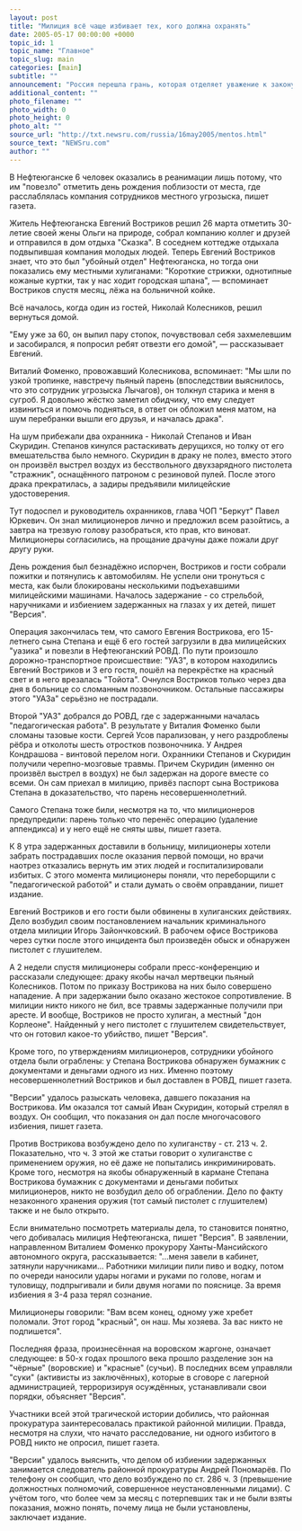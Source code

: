 ```yaml
---
layout: post
title: "Милиция всё чаще избивает тех, кого должна охранять"
date: 2005-05-17 00:00:00 +0000
topic_id: 1
topic_name: "Главное"
topic_slug: main
categories: [main]
subtitle: ""
announcement: "Россия перешла грань, которая отделяет уважение к закону от страха перед ним. Правоохранительные органы под порядком стали понимать только собственное всевластие. Избиения граждан сотрудниками милиции приобрели размах массового явления, пишет газета \"Версия\"."
additional_content: ""
photo_filename: ""
photo_width: 0
photo_height: 0
photo_alt: ""
source_url: "http://txt.newsru.com/russia/16may2005/mentos.html"
source_text: "NEWSru.com"
author: ""
---
```

В Нефтеюганске 6 человек оказались в реанимации лишь потому, что им "повезло" отметить день рождения поблизости от места, где расслаблялась компания сотрудников местного угрозыска, пишет газета.

Житель Нефтеюганска Евгений Востриков решил 26 марта отметить 30-летие своей жены Ольги на природе, собрал компанию коллег и друзей и отправился в дом отдыха "Сказка". В соседнем коттедже отдыхала подвыпившая компания молодых людей. Теперь Евгений Востриков знает, что это был "убойный отдел" Нефтеюганска, но тогда они показались ему местными хулиганами: "Короткие стрижки, однотипные кожаные куртки, так у нас ходит городская шпана", &mdash; вспоминает Востриков спустя месяц, лёжа на больничной койке.

Всё началось, когда один из гостей, Николай Колесников, решил вернуться домой.

"Ему уже за 60, он выпил пару стопок, почувствовал себя захмелевшим и засобирался, я попросил ребят отвезти его домой", &mdash; рассказывает Евгений.

Виталий Фоменко, провожавший Колесникова, вспоминает: "Мы шли по узкой тропинке, навстречу пьяный парень (впоследствии выяснилось, что это сотрудник угрозыска Лычагов), он толкнул старика и меня в сугроб. Я довольно жёстко заметил обидчику, что ему следует извиниться и помочь подняться, в ответ он обложил меня матом, на шум перебранки вышли его друзья, и началась драка".

На шум прибежали два охранника - Николай Степанов и Иван Скуридин. Степанов кинулся растаскивать дерущихся, но толку от его вмешательства было немного. Скуридин в драку не полез, вместо этого он произвёл выстрел воздух из бесствольного двухзарядного пистолета "стражник", оснащённого патроном с резиновой пулей. После этого драка прекратилась, а задиры предъявили милицейские удостоверения.

Тут подоспел и руководитель охранников, глава ЧОП "Беркут" Павел Юркевич. Он знал милиционеров лично и предложил всем разойтись, а завтра на трезвую голову разобраться, кто прав, кто виноват. Милиционеры согласились, на прощание драчуны даже пожали друг другу руки.

День рождения был безнадёжно испорчен, Востриков и гости собрали пожитки и потянулись к автомобилям. Не успели они тронуться с места, как были блокированы несколькими подъехавшими милицейскими машинами. Началось задержание - со стрельбой, наручниками и избиением задержанных на глазах у их детей, пишет "Версия".

Операция закончилась тем, что самого Евгения Вострикова, его 15-летнего сына Степана и ещё 6 его гостей загрузили в два милицейских "уазика" и повезли в Нефтеюганский РОВД. По пути произошло дорожно-транспортное происшествие: "УАЗ", в котором находились Евгений Востриков и 3 его гостя, пошёл на перекрёстке на красный свет и в него врезалась "Тойота". Очнулся Востриков только через два дня в больнице со сломанным позвоночником. Остальные пассажиры этого "УАЗа" серьёзно не пострадали.

Второй "УАЗ" добрался до РОВД, где с задержанными началась "педагогическая работа". В результате у Виталия Фоменко были сломаны тазовые кости. Сергей Усов парализован, у него раздроблены рёбра и отколоты шесть отростков позвоночника. У Андрея Кондрашова - винтовой перелом ноги. Охранники Степанов и Скуридин получили черепно-мозговые травмы. Причем Скуридин (именно он произвёл выстрел в воздух) не был задержан на дороге вместе со всеми. Он сам приехал в милицию, привёз паспорт сына Вострикова Степана в доказательство, что парень несовершеннолетний.

Самого Степана тоже били, несмотря на то, что милиционеров предупредили: парень только что перенёс операцию (удаление аппендикса) и у него ещё не сняты швы, пишет газета.

К 8 утра задержанных доставили в больницу, милиционеры хотели забрать пострадавших после оказания первой помощи, но врачи наотрез отказались вернуть им этих людей и госпитализировали избитых. С этого момента милиционеры поняли, что переборщили с "педагогической работой" и стали думать о своём оправдании, пишет издание.

Евгений Востриков и его гости были обвинены в хулиганских действиях. Дело возбудил своим постановлением начальник криминального отдела милиции Игорь Зайончковский. В рабочем офисе Вострикова через сутки после этого инцидента был произведён обыск и обнаружен пистолет с глушителем.

А 2 недели спустя милиционеры собрали пресс-конференцию и рассказали следующее: драку якобы начал мертвецки пьяный Колесников. Потом по приказу Вострикова на них было совершено нападение. А при задержании было оказано жестокое сопротивление. В милиции никто никого не бил, все травмы задержанные получили при аресте. И вообще, Востриков не просто хулиган, а местный "дон Корлеоне". Найденный у него пистолет с глушителем свидетельствует, что он готовил какое-то убийство, пишет "Версия".

Кроме того, по утверждениям милиционеров, сотрудники убойного отдела были ограблены: у Степана Вострикова обнаружен бумажник с документами и деньгами одного из них. Именно поэтому несовершеннолетний Востриков и был доставлен в РОВД, пишет газета.

"Версии" удалось разыскать человека, давшего показания на Вострикова. Им оказался тот самый Иван Скуридин, который стрелял в воздух. Он сообщил, что показания он дал после многочасового избиения, пишет газета.

Против Вострикова возбуждено дело по хулиганству - ст. 213 ч. 2. Показательно, что ч. 3 этой же статьи говорит о хулиганстве с применением оружия, но её даже не попытались инкриминировать. Кроме того, несмотря на якобы обнаруженный в кармане Степана Вострикова бумажник с документами и деньгами побитых милиционеров, никто не возбудил дело об ограблении. Дело по факту незаконного хранения оружия (тот самый пистолет с глушителем) также и не было открыто.

Если внимательно посмотреть материалы дела, то становится понятно, чего добивалась милиция Нефтеюганска, пишет "Версия". В заявлении, направленном Виталием Фоменко прокурору Ханты-Мансийского автономного округа, рассказывается: "...меня завели в кабинет, затянули наручниками... Работники милиции пили пиво и водку, потом по очереди наносили удары ногами и руками по голове, ногам и туловищу, подпрыгивали и били двумя ногами по пояснице. За время избиения я 3-4 раза терял сознание.

Милиционеры говорили: "Вам всем конец, одному уже хребет поломали. Этот город "красный", он наш. Мы хозяева. За вас никто не подпишется".

Последняя фраза, произнесённая на воровском жаргоне, означает следующее: в 50-х годах прошлого века прошло разделение зон на "чёрные" (воровские) и "красные" (сучьи). В последних всем управляли "суки" (активисты из заключённых), которые в сговоре с лагерной администрацией, терроризируя осуждённых, устанавливали свои порядки, объясняет "Версия".

Участники всей этой трагической истории добились, что районная прокуратура заинтересовалась практикой районной милиции. Правда, несмотря на слухи, что начато расследование, ни одного избитого в РОВД никто не опросил, пишет газета.

"Версии" удалось выяснить, что делом об избиении задержанных занимается следователь районной прокуратуры Андрей Пономарёв. По телефону он сообщил, что дело возбуждено по ст. 286 ч. 3 (превышение должностных полномочий, совершенное неустановленными лицами). С учётом того, что более чем за месяц с потерпевших так и не были взяты показания, можно понять, почему лица не были установлены, заключает издание.
